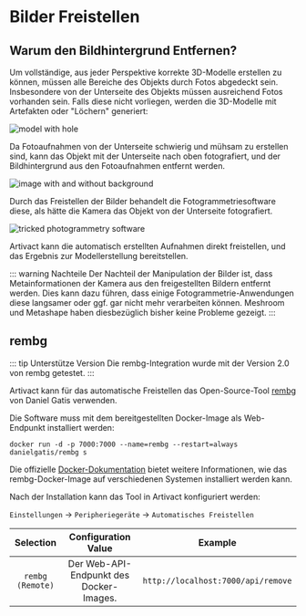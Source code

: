 # Bilder Freistellen

## Warum den Bildhintergrund Entfernen?

Um vollständige, aus jeder Perspektive korrekte 3D-Modelle erstellen zu können, müssen alle Bereiche des Objekts durch
Fotos abgedeckt sein.
Insbesondere von der Unterseite des Objekts müssen ausreichend Fotos vorhanden sein.
Falls diese nicht vorliegen, werden die 3D-Modelle mit Artefakten oder "Löchern" generiert:

![model with hole](/assets/desktop/models/background-removal_hole.png)

Da Fotoaufnahmen von der Unterseite schwierig und mühsam zu erstellen sind, kann das Objekt mit der Unterseite nach
oben fotografiert, und der Bildhintergrund aus den Fotoaufnahmen entfernt werden. 

![image with and without background](/assets/desktop/models/background-removal.png)

Durch das Freistellen der Bilder behandelt die Fotogrammetriesoftware diese, als hätte die Kamera das Objekt von der
Unterseite fotografiert.

![tricked photogrammetry software](/assets/desktop/models/background-removal_tricked.jpg)

Artivact kann die automatisch erstellten Aufnahmen direkt freistellen, und das Ergebnis zur Modellerstellung bereitstellen.

::: warning Nachteile
Der Nachteil der Manipulation der Bilder ist, dass Metainformationen der Kamera aus den freigestellten Bildern entfernt
werden. Dies kann dazu führen, dass einige Fotogrammetrie-Anwendungen diese langsamer oder ggf. gar nicht mehr
verarbeiten können. Meshroom und Metashape haben diesbezüglich bisher keine Probleme gezeigt.
:::

## rembg

::: tip Unterstütze Version
Die rembg-Integration wurde mit der Version 2.0 von rembg getestet.
:::

Artivact kann für das automatische Freistellen das Open-Source-Tool [rembg](https://github.com/danielgatis/rembg) von Daniel Gatis verwenden.

Die Software muss mit dem bereitgestellten Docker-Image als Web-Endpunkt installiert werden:

```
docker run -d -p 7000:7000 --name=rembg --restart=always danielgatis/rembg s
```

Die offizielle [Docker-Dokumentation](https://docs.docker.com/manuals/) bietet weitere Informationen, wie das rembg-Docker-Image auf verschiedenen
Systemen installiert werden kann.

Nach der Installation kann das Tool in Artivact konfiguriert werden:

``Einstellungen`` -> ``Peripheriegeräte`` -> ``Automatisches Freistellen``

|     Selection      |                Configuration Value                 |               Example                |
|:------------------:|:--------------------------------------------------:|:------------------------------------:|
| ``rembg (Remote)`` | Der Web-API-Endpunkt des Docker-Images. | ``http://localhost:7000/api/remove`` |
